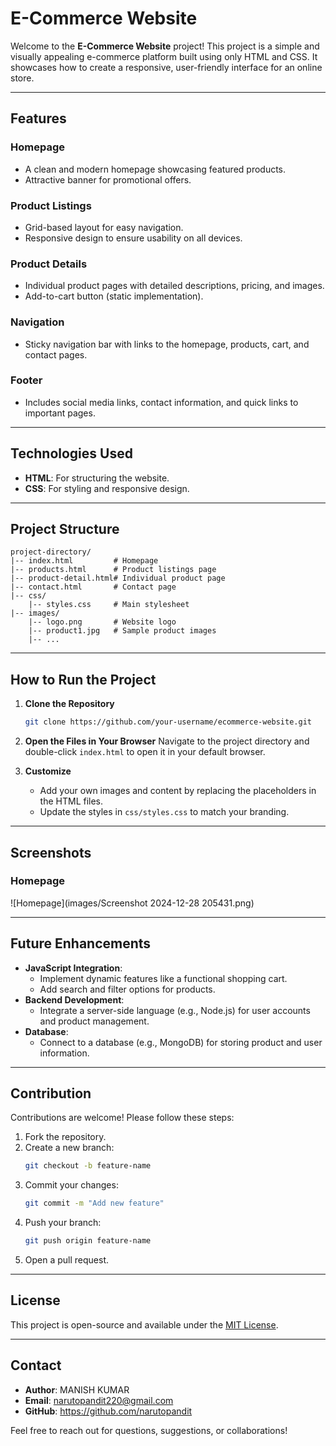 # E-Commerce Website

Welcome to the **E-Commerce Website** project! This project is a simple and visually appealing e-commerce platform built using only HTML and CSS. It showcases how to create a responsive, user-friendly interface for an online store.

---

## Features

### **Homepage**
- A clean and modern homepage showcasing featured products.
- Attractive banner for promotional offers.

### **Product Listings**
- Grid-based layout for easy navigation.
- Responsive design to ensure usability on all devices.

### **Product Details**
- Individual product pages with detailed descriptions, pricing, and images.
- Add-to-cart button (static implementation).

### **Navigation**
- Sticky navigation bar with links to the homepage, products, cart, and contact pages.

### **Footer**
- Includes social media links, contact information, and quick links to important pages.

---

## Technologies Used

- **HTML**: For structuring the website.
- **CSS**: For styling and responsive design.

---

## Project Structure

```
project-directory/
|-- index.html         # Homepage
|-- products.html      # Product listings page
|-- product-detail.html# Individual product page
|-- contact.html       # Contact page
|-- css/
    |-- styles.css     # Main stylesheet
|-- images/
    |-- logo.png       # Website logo
    |-- product1.jpg   # Sample product images
    |-- ...
```

---

## How to Run the Project

1. **Clone the Repository**
   ```bash
   git clone https://github.com/your-username/ecommerce-website.git
   ```

2. **Open the Files in Your Browser**
   Navigate to the project directory and double-click `index.html` to open it in your default browser.

3. **Customize**
   - Add your own images and content by replacing the placeholders in the HTML files.
   - Update the styles in `css/styles.css` to match your branding.

---

## Screenshots

### Homepage
![Homepage](images/Screenshot 2024-12-28 205431.png)


---

## Future Enhancements

- **JavaScript Integration**:
  - Implement dynamic features like a functional shopping cart.
  - Add search and filter options for products.
- **Backend Development**:
  - Integrate a server-side language (e.g., Node.js) for user accounts and product management.
- **Database**:
  - Connect to a database (e.g., MongoDB) for storing product and user information.

---

## Contribution

Contributions are welcome! Please follow these steps:

1. Fork the repository.
2. Create a new branch:
   ```bash
   git checkout -b feature-name
   ```
3. Commit your changes:
   ```bash
   git commit -m "Add new feature"
   ```
4. Push your branch:
   ```bash
   git push origin feature-name
   ```
5. Open a pull request.

---

## License

This project is open-source and available under the [MIT License](LICENSE).

---

## Contact

- **Author**: MANISH KUMAR
- **Email**: narutopandit220@gmail.com
- **GitHub**: https://github.com/narutopandit

Feel free to reach out for questions, suggestions, or collaborations!


 
